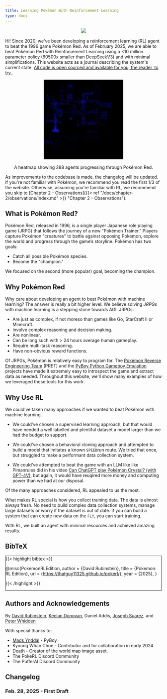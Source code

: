```yaml
---
title: Learning Pokémon With Reinforcement Learning 
type: docs
---
```


<div style="text-align: center;">

![](logo2.png)

</div>

Hi! Since 2020, we've been developing a reinforcement learning (RL) agent to beat the 1996 game Pokémon Red.
As of February 2025, we are able to beat Pokémon Red with Reinforcement Learning using a <10 million parameter policy (60500x smaller than DeepSeekV3) and with minimal simplifications. This website acts as a journal describing the system's current state. [All code is open sourced and available for you, the reader, to try.](https://github.com/thatguy11325/Pokémonred_puffer).

<div style="text-align: center; ">

![](assets/neonmapvid.gif)
<figcaption>A heatmap showing 288 agents progressing through Pokémon Red.</figcaption>

</div>

As improvements to the codebase is made, the changelog will be updated. If you're not familiar with Pokémon, we recommend you read the first 1/3 of the website. Otherwise, assuming you're familiar with RL, we recommend you skip to [Chapter 2 - Observations]({{< ref "/docs/chapter-2/observations/index.md" >}} "Chapter 2 - Observations").

## What is Pokémon Red?

Pokémon Red, released in 1996, is a single player Japanese role playing game (JRPG) that follows the journey of a new "Pokémon Trainer." Players capture Pokémon "creatures" to battle against opposing Pokémon, 
explore the world and progress through the game’s storyline. Pokémon has two goals:

- Catch all possible Pokémon species.
- Become the "champion."

We focused on the second (more popular) goal, becoming the champion.

## Why Pokémon Red

Why care about developing an agent to beat Pokémon with machine learning? 
The answer is really a bit higher level. We believe solving _JRPGs_ with machine learning is a stepping stone towards AGI. JRPGs: 

- Are just as complex, if not moreso than games like Go, StarCraft II or Minecraft.
- Involve complex reasoning and decision making.
- Are nonlinear.
- Can be long such with > 24 hours average human gameplay.
- Require multi-task reasoning.
- Have non-obvious reward functions.

Of JRPGs, Pokémon is relatively easy to program for. 
The [Pokémon Reverse Engineering Team](https://github.com/pret) (PRET) and the [PyBoy Python Gameboy Emulation](https://github.com/Baekalfen/PyBoy) projects have 
made it extremely easy to introspect the game and extract data as needed. Throughout this website, we'll show many examples of how we leveraged these tools for this work.

## Why Use RL
We could’ve taken many approaches if we wanted to beat Pokémon with machine learning.

- We could’ve chosen a supervised learning approach, but that would have needed a well 
labelled and plentiful dataset a model larger than we had the budget to support.

- We could’ve chosen a behavioral cloning approach and attempted to build a model that imitates a
known `SPEED`run route. We tried that once, but struggled to make a performant data collection system.

- We could’ve attempted to beat the game with an LLM like like Pimanrules did 
in his video [Can ChatGPT play Pokémon Crystal? (with GPT-4V)](https://www.youtube.com/watch?v=Dct7dffObpY), but again, it would have reuqired more money and computing power than we had at our disposal.

Of the many approaches considered, RL appealed to us the most.

What makes RL special is how you collect training data. 
The data is almost always fresh. No need to build 
complex data collection systems, manage large datasets or worry if the dataset is 
out of date. If you can build a system that can create new data on the `FLY`, you can start training. 

With RL, we built an agent with minimal resources and achieved amazing results.

## BibTeX

<div style="border:1px solid black;">
{{< highlight bibtex >}}

@misc{PokemonRLEdition,
	author = {David Rubinstein},
	title = {Pokemon: RL Edition},
	url = {https://thatguy11325.github.io/pokerl/},
	year = {2025},
}

{{< /highlight >}}
</div>

## Authors and Acknowledgements

By [David Rubinstein](https://github.com/drubinstein), [Keelan Donovan](https://github.com/leanke), Daniel Addis, [Joseph Suarez](https://puffer.ai/), and [Peter Whidden](https://peterwhidden.webflow.io/)

With special thanks to:

- [Mads Ynddal](https://github.com/Baekalfen) - PyBoy
- Kyoung Whan Choe - Contributor and for collaboration in early 2024
- Death - Creator of the world map image asset.
- The PokeRL Discord Community
- The PufferAI Discord Community

## Changelog

### Feb. 28, 2025 - First Draft